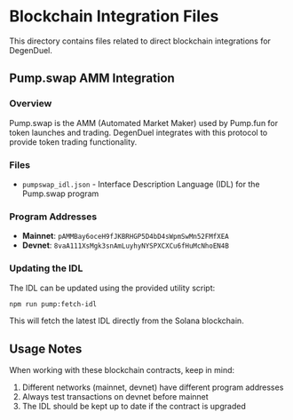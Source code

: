 # Blockchain Integration Files

This directory contains files related to direct blockchain integrations for DegenDuel.

## Pump.swap AMM Integration

### Overview

Pump.swap is the AMM (Automated Market Maker) used by Pump.fun for token launches and trading. DegenDuel integrates with this protocol to provide token trading functionality.

### Files

- `pumpswap_idl.json` - Interface Description Language (IDL) for the Pump.swap program

### Program Addresses

- **Mainnet**: `pAMMBay6oceH9fJKBRHGP5D4bD4sWpmSwMn52FMfXEA`
- **Devnet**: `8vaA111XsMgk3snAmLuyhyNYSPXCXCu6fHuMcNhoEN4B`

### Updating the IDL

The IDL can be updated using the provided utility script:

```bash
npm run pump:fetch-idl
```

This will fetch the latest IDL directly from the Solana blockchain.

## Usage Notes

When working with these blockchain contracts, keep in mind:

1. Different networks (mainnet, devnet) have different program addresses
2. Always test transactions on devnet before mainnet
3. The IDL should be kept up to date if the contract is upgraded